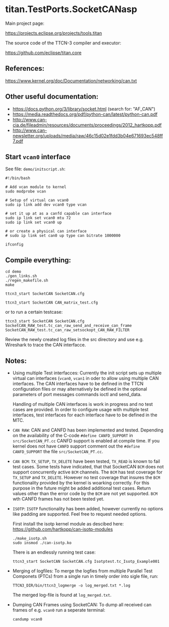 # titan.TestPorts.SocketCANasp

Main project page:

https://projects.eclipse.org/projects/tools.titan

The source code of the TTCN-3 compiler and executor:

https://github.com/eclipse/titan.core

## References:
https://www.kernel.org/doc/Documentation/networking/can.txt

## Other useful documentation:
* https://docs.python.org/3/library/socket.html (search for: "AF_CAN")
* https://media.readthedocs.org/pdf/python-can/latest/python-can.pdf
* http://www.can-cia.de/fileadmin/resources/documents/proceedings/2012_hartkopp.pdf
* http://www.can-newsletter.org/uploads/media/raw/46c15d02e1fdd3b04e671693ec548ff7.pdf

## Start `vcan0` interface

See file: `demo/initscript.sh`:

```
#!/bin/bash

# Add vcan module to kernel
sudo modprobe vcan

# Setup of virtual can vcan0
sudo ip link add dev vcan0 type vcan

# set it up at as a canfd capable can interface
sudo ip link set vcan0 mtu 72
sudo ip link set vcan0 up

# or create a physical can interface
# sudo ip link set can0 up type can bitrate 1000000

ifconfig
```

## Compile everything:

```
cd demo
./gen_links.sh
./regen_makefile.sh
make
```

```
ttcn3_start SocketCAN SocketCAN.cfg
```


```
ttcn3_start SocketCAN CAN_matrix_test.cfg
```

or to run a certain testcase:

```
ttcn3_start SocketCAN SocketCAN.cfg  SocketCAN_RAW_test.tc_can_raw_send_and_receive_can_frame SocketCAN_RAW_test.tc_can_raw_setsockopt_CAN_RAW_FILTER
```

Review the newly created log files in the src directory and use
e.g. Wireshark to trace the CAN interfacce.


## Notes:

* Using multiple Test interfacces:
  Currently the init script sets up multiple virtual can interfaces
  (`vcan0`, `vcan1` in oder to allow using multiple CAN interfaces.
  The CAN interfaces have to be defined in the TTCN configuration
  files or may alternatively be defined in the optional parameters of
  port messages commands ioctl and send_data.

  Handling of multiple CAN interfaces is work in progress and no test
  cases are provided. In order to configure usage with multiple test
  interfaces, test interfaces for each interface have to be defined in
  the MTC.

* `CAN RAW`:
  CAN and CANFD has been implemented and tested.  Depending on the
  availability of the C-code `#define CANFD_SUPPORT` in
  `src/SocketCAN_PT.cc` CANFD support is enabled at compile time. If
  you kernel does not have `CANFD` support comment out the `#define
  CANFD_SUPPORT` the file `src/SocketCAN_PT.cc`.

* `CAN BCM`:
  `TX_SETUP`, `TX_DELETE` have been tested, `TX_READ` is known to fail test
  cases. Some tests have indicated, that that SocketCAN `BCM` does not
  support concurrently active `BCM` channels. The `BCM` has test coverage
  for `TX_SETUP` and `TX_DELETE`. However no test coverage that insures
  the `BCM` functionality provided by the kernel is woarking correctly.
  For this purpose in the future might be added additional test cases.
  Return values other than the error code by the `BCM` are not yet
  supported. `BCM` wth CANFD frames has not been tested yet.

* `ISOTP`:
  `ISOTP` functionality has been added, however currently no options
   like padding are supported. Feel free to request needed options.

   First install the isotp kernel module as descibed here:
   https://github.com/hartkopp/can-isotp-modules

   ```
   ./make_isotp.sh
   sudo insmod ./can-isotp.ko
   ```

   There is an endlessly running test case:
   ```
   ttcn3_start SocketCAN SocketCAN.cfg Isotptest.tc_Isotp_Example001
   ```

* Merging of logfiles:
  To merge the logfies from multiple Parallel Test Componets (PTCs)
  from a single run in timely order into sigle file, run:
  ```
  TTCN3_DIR/bin/ttcn3_logmerge -o log_merged.txt *.log
  ```
  The merged log-file is found at `log_merged.txt`.

* Dumping CAN Frames using SocketCAN:
  To dump all received can frames of e.g. `vcan0` run a seperate terminal:
  ```
  candump vcan0
  ```
